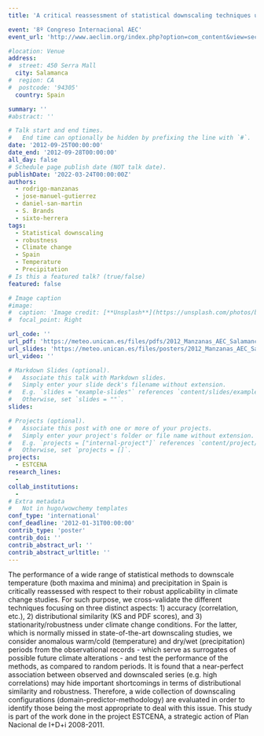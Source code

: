 ```yaml
---
title: 'A critical reassessment of statistical downscaling techniques under climate change conditions in Spain: Accuracy, distributional similarity and robustness'

event: '8º Congreso Internacional AEC'
event_url: 'http://www.aeclim.org/index.php?option=com_content&view=section&id=11&Itemid=78&lang=es'

#location: Venue
address:
#  street: 450 Serra Mall
  city: Salamanca
#  region: CA
#  postcode: '94305'
  country: Spain

summary: ''
#abstract: ''

# Talk start and end times.
#   End time can optionally be hidden by prefixing the line with `#`.
date: '2012-09-25T00:00:00'
date_end: '2012-09-28T00:00:00'
all_day: false
# Schedule page publish date (NOT talk date).
publishDate: '2022-03-24T00:00:00Z'
authors: 
  - rodrigo-manzanas
  - jose-manuel-gutierrez
  - daniel-san-martin
  - S. Brands
  - sixto-herrera
tags: 
  - Statistical downscaling
  - robustness
  - Climate change
  - Spain
  - Temperature
  - Precipitation
# Is this a featured talk? (true/false)
featured: false

# Image caption
#image:
#  caption: 'Image credit: [**Unsplash**](https://unsplash.com/photos/bzdhc5b3Bxs)'
#  focal_point: Right

url_code: ''
url_pdf: 'https://meteo.unican.es/files/pdfs/2012_Manzanas_AEC_Salamanca.pdf'
url_slides: 'https://meteo.unican.es/files/posters/2012_Manzanas_AEC_Salamanca_poster.pdf'
url_video: ''

# Markdown Slides (optional).
#   Associate this talk with Markdown slides.
#   Simply enter your slide deck's filename without extension.
#   E.g. `slides = "example-slides"` references `content/slides/example-slides.md`.
#   Otherwise, set `slides = ""`.
slides:

# Projects (optional).
#   Associate this post with one or more of your projects.
#   Simply enter your project's folder or file name without extension.
#   E.g. `projects = ["internal-project"]` references `content/project/deep-learning/index.md`.
#   Otherwise, set `projects = []`.
projects: 
  - ESTCENA
research_lines: 
  - 
collab_institutions: 
  - 
# Extra metadata
#   Not in hugo/wowchemy templates
conf_type: 'international'
conf_deadline: '2012-01-31T00:00:00'
contrib_type: 'poster'
contrib_doi: ''
contrib_abstract_url: ''
contrib_abstract_urltitle: ''
---
```


The performance of a wide range of statistical methods to downscale temperature (both maxima and minima) and precipitation in Spain is critically reassessed with respect to their robust applicability in climate change studies. For such purpose, we cross-validate the different techniques focusing on three distinct aspects: 1) accuracy (correlation, etc.), 2) distributional similarity (KS and PDF scores), and 3) stationarity/robustness under climate change conditions. For the latter, which is normally missed in state-of-the-art downscaling studies, we consider anomalous warm/cold (temperature) and dry/wet (precipitation) periods from the observational records - which serve as surrogates of possible future climate alterations - and test the performance of the methods, as compared to random periods. It is found that a near-perfect association between observed and downscaled series (e.g. high correlations) may hide important shortcomings in terms of distributional similarity and robustness. Therefore, a wide collection of downscaling configurations (domain-predictor-methodology) are evaluated in order to identify those being the most appropriate to deal with this issue.
This study is part of the work done in the project ESTCENA, a strategic action of Plan Nacional de I+D+i 2008-2011.
